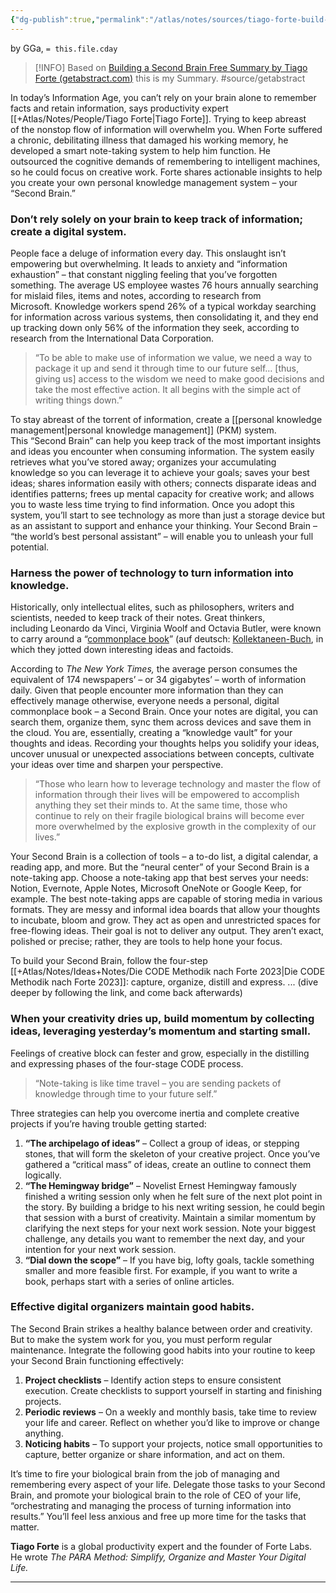 ```yaml
---
{"dg-publish":true,"permalink":"/atlas/notes/sources/tiago-forte-build-your-second-brain-summary/","tags":["class/readingNote"],"noteIcon":""}
---
```


by GGa, `= this.file.cday`

> [!INFO] Based on [Building a Second Brain Free Summary by Tiago Forte (getabstract.com)](https://www.getabstract.com/en/summary/building-a-second-brain/47318?u=sap_asp&st=INSTANTSEARCH&sq=Build+a+second+brain) this is my Summary.
> #source/getabstract 
> 
 
In today’s Information Age, you can’t rely on your brain alone to remember facts and retain information, says productivity expert [[+Atlas/Notes/People/Tiago Forte\|Tiago Forte]]. Trying to keep abreast of the nonstop flow of information will overwhelm you. When Forte suffered a chronic, debilitating illness that damaged his working memory, he developed a smart note-taking system to help him function. He outsourced the cognitive demands of remembering to intelligent machines, so he could focus on creative work. Forte shares actionable insights to help you create your own personal knowledge management system – your “Second Brain.”

### Don’t rely solely on your brain to keep track of information; create a digital system.
People face a deluge of information every day. This onslaught isn’t empowering but overwhelming. It leads to anxiety and “information exhaustion” – that constant niggling feeling that you’ve forgotten something. The average US employee wastes 76 hours annually searching for mislaid files, items and notes, according to research from Microsoft. Knowledge workers spend 26% of a typical workday searching for information across various systems, then consolidating it, and they end up tracking down only 56% of the information they seek, according to research from the International Data Corporation.

> “To be able to make use of information we value, we need a way to package it up and send it through time to our future self… \[thus, giving us\] access to the wisdom we need to make good decisions and take the most effective action. It all begins with the simple act of writing things down.”

To stay abreast of the torrent of information, create a [[personal knowledge management\|personal knowledge management]] (PKM) system. This “Second Brain” can help you keep track of the most important insights and ideas you encounter when consuming information. The system easily retrieves what you’ve stored away; organizes your accumulating knowledge so you can leverage it to achieve your goals; saves your best ideas; shares information easily with others; connects disparate ideas and identifies patterns; frees up mental capacity for creative work; and allows you to waste less time trying to find information. Once you adopt this system, you’ll start to see technology as more than just a storage device but as an assistant to support and enhance your thinking. Your Second Brain – “the world’s best personal assistant” – will enable you to unleash your full potential.

### Harness the power of technology to turn information into knowledge.
Historically, only intellectual elites, such as philosophers, writers and scientists, needed to keep track of their notes. Great thinkers, including Leonardo da Vinci, Virginia Woolf and Octavia Butler, were known to carry around a “[commonplace book](https://en.wikipedia.org/wiki/Commonplace_book)” (auf deutsch: [Kollektaneen-Buch](https://de.wikipedia.org/wiki/Kollektaneenbuch), in which they jotted down interesting ideas and factoids. 

According to _The New York Times,_ the average person consumes the equivalent of 174 newspapers’ – or 34 gigabytes’ – worth of information daily. Given that people encounter more information than they can effectively manage otherwise, everyone needs a personal, digital commonplace book – a Second Brain. Once your notes are digital, you can search them, organize them, sync them across devices and save them in the cloud. You are, essentially, creating a “knowledge vault” for your thoughts and ideas. Recording your thoughts helps you solidify your ideas, uncover unusual or unexpected associations between concepts, cultivate your ideas over time and sharpen your perspective.

> “Those who learn how to leverage technology and master the flow of information through their lives will be empowered to accomplish anything they set their minds to. At the same time, those who continue to rely on their fragile biological brains will become ever more overwhelmed by the explosive growth in the complexity of our lives.”

Your Second Brain is a collection of tools – a to-do list, a digital calendar, a reading app, and more. But the “neural center” of your Second Brain is a note-taking app. Choose a note-taking app that best serves your needs: Notion, Evernote, Apple Notes, Microsoft OneNote or Google Keep, for example. The best note-taking apps are capable of storing media in various formats. They are messy and informal idea boards that allow your thoughts to incubate, bloom and grow. They act as open and unrestricted spaces for free-flowing ideas. Their goal is not to deliver any output. They aren’t exact, polished or precise; rather, they are tools to help hone your focus.

To build your Second Brain, follow the four-step [[+Atlas/Notes/Ideas+Notes/Die CODE Methodik nach Forte 2023\|Die CODE Methodik nach Forte 2023]]: capture, organize, distill and express. ... (dive deeper by following the link, and come back afterwards)

### When your creativity dries up, build momentum by collecting ideas, leveraging yesterday’s momentum and starting small.

Feelings of creative block can fester and grow, especially in the distilling and expressing phases of the four-stage CODE process.

> “Note-taking is like time travel – you are sending packets of knowledge through time to your future self.”

Three strategies can help you overcome inertia and complete creative projects if you’re having trouble getting started:

1.  **“The archipelago of ideas”** – Collect a group of ideas, or stepping stones, that will form the skeleton of your creative project. Once you’ve gathered a “critical mass” of ideas, create an outline to connect them logically. 
2.  **“The Hemingway bridge”** – Novelist Ernest Hemingway famously finished a writing session only when he felt sure of the next plot point in the story. By building a bridge to his next writing session, he could begin that session with a burst of creativity. Maintain a similar momentum by clarifying the next steps for your next work session. Note your biggest challenge, any details you want to remember the next day, and your intention for your next work session.
3.  **“Dial down the scope”** – If you have big, lofty goals, tackle something smaller and more feasible first. For example, if you want to write a book, perhaps start with a series of online articles.

### Effective digital organizers maintain good habits.
The Second Brain strikes a healthy balance between order and creativity. But to make the system work for you, you must perform regular maintenance. Integrate the following good habits into your routine to keep your Second Brain functioning effectively:

1.  **Project checklists** – Identify action steps to ensure consistent execution. Create checklists to support yourself in starting and finishing projects.
2.  **Periodic reviews** – On a weekly and monthly basis, take time to review your life and career. Reflect on whether you’d like to improve or change anything.
3.  **Noticing habits** – To support your projects, notice small opportunities to capture, better organize or share information, and act on them. 

It’s time to fire your biological brain from the job of managing and remembering every aspect of your life. Delegate those tasks to your Second Brain, and promote your biological brain to the role of CEO of your life, “orchestrating and managing the process of turning information into results.” You’ll feel less anxious and free up more time for the tasks that matter. 

**Tiago Forte** is a global productivity expert and the founder of Forte Labs. He wrote _The PARA Method: Simplify, Organize and Master Your Digital Life._


---


